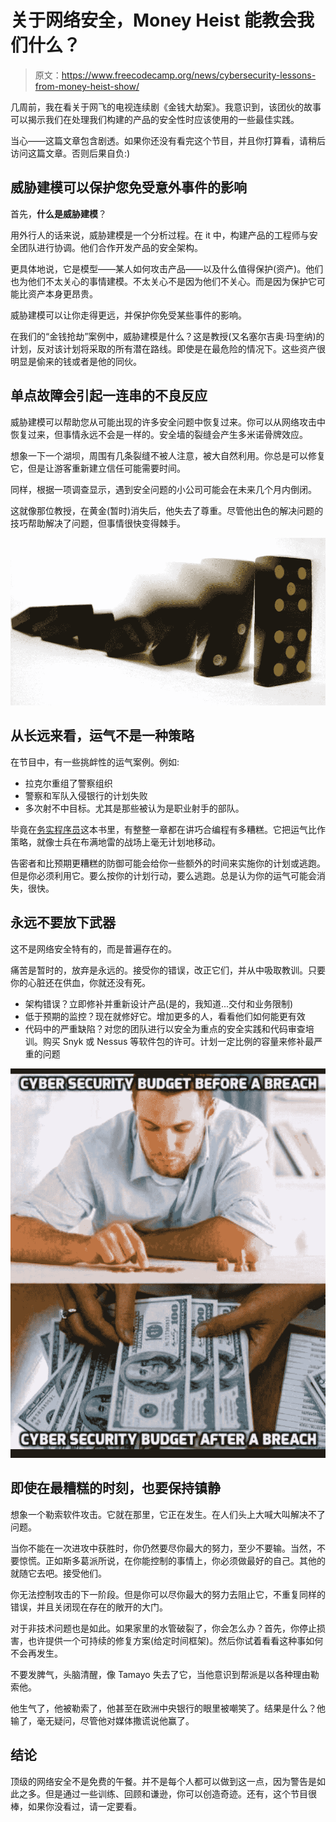 # 关于网络安全，Money Heist 能教会我们什么？

> 原文：<https://www.freecodecamp.org/news/cybersecurity-lessons-from-money-heist-show/>

几周前，我在看关于网飞的电视连续剧《金钱大劫案》。我意识到，该团伙的故事可以揭示我们在处理我们构建的产品的安全性时应该使用的一些最佳实践。

当心——这篇文章包含剧透。如果你还没有看完这个节目，并且你打算看，请稍后访问这篇文章。否则后果自负:)

## 威胁建模可以保护您免受意外事件的影响

首先，**什么是威胁建模**？

用外行人的话来说，威胁建模是一个分析过程。在 it 中，构建产品的工程师与安全团队进行协调。他们合作开发产品的安全架构。

更具体地说，它是模型——某人如何攻击产品——以及什么值得保护(资产)。他们也为他们不太关心的事情建模。不太关心不是因为他们不关心。而是因为保护它可能比资产本身更昂贵。

威胁建模可以让你走得更远，并保护你免受某些事件的影响。

在我们的“金钱抢劫”案例中，威胁建模是什么？这是教授(又名塞尔吉奥·玛奎纳)的计划，反对该计划将采取的所有潜在路线。即使是在最危险的情况下。这些资产很明显是偷来的钱或者是他的同伙。

## 单点故障会引起一连串的不良反应

威胁建模可以帮助您从可能出现的许多安全问题中恢复过来。你可以从网络攻击中恢复过来，但事情永远不会是一样的。安全墙的裂缝会产生多米诺骨牌效应。

想象一下一个湖坝，周围有几条裂缝不被人注意，被大自然利用。你总是可以修复它，但是让游客重新建立信任可能需要时间。

同样，根据一项调查显示，遇到安全问题的小公司可能会在未来几个月内倒闭。

这就像那位教授，在黄金(暂时)消失后，他失去了尊重。尽管他出色的解决问题的技巧帮助解决了问题，但事情很快变得棘手。

![Chain reactions](img/5c0b4497f14ce7df792a35384cba5dd6.png)

## 从长远来看，运气不是一种策略

在节目中，有一些挑衅性的运气案例。例如:

*   拉克尔重组了警察组织
*   警察和军队入侵银行的计划失败
*   多次射不中目标。尤其是那些被认为是职业射手的部队。

毕竟在[务实程序员](https://www.amazon.com/Pragmatic-Programmer-Journeyman-Master/dp/020161622X)这本书里，有整整一章都在讲巧合编程有多糟糕。它把运气比作策略，就像士兵在布满地雷的战场上毫无计划地移动。

告密者和比预期更糟糕的防御可能会给你一些额外的时间来实施你的计划或逃跑。但是你必须利用它。要么按你的计划行动，要么逃跑。总是认为你的运气可能会消失，很快。

## 永远不要放下武器

这不是网络安全特有的，而是普遍存在的。

痛苦是暂时的，放弃是永远的。接受你的错误，改正它们，并从中吸取教训。只要你的心脏还在供血，你就还没有死。

*   架构错误？立即修补并重新设计产品(是的，我知道...交付和业务限制)
*   低于预期的监控？现在就修好它。增加更多的人，看看他们如何能更有效
*   代码中的严重缺陷？对您的团队进行以安全为重点的安全实践和代码审查培训。购买 Snyk 或 Nessus 等软件包的许可。计划一定比例的容量来修补最严重的问题

![Budget constraints](img/245e4e15d21798da4341bd54d4e2213a.png)

## 即使在最糟糕的时刻，也要保持镇静

想象一个勒索软件攻击。它就在那里，它正在发生。在人们头上大喊大叫解决不了问题。

当你不能在一次进攻中获胜时，你仍然要尽你最大的努力，至少不要输。当然，不要惊慌。正如斯多葛派所说，在你能控制的事情上，你必须做最好的自己。其他的就随它去吧。接受他们。

你无法控制攻击的下一阶段。但是你可以尽你最大的努力去阻止它，不重复同样的错误，并且关闭现在存在的敞开的大门。

对于非技术问题也是如此。如果家里的水管破裂了，你会怎么办？首先，你停止损害，也许提供一个可持续的修复方案(给定时间框架)。然后你试着看看这种事如何不会再发生。

不要发脾气，头脑清醒，像 Tamayo 失去了它，当他意识到帮派是以各种理由勒索他。

他生气了，他被勒索了，他甚至在欧洲中央银行的眼里被嘲笑了。结果是什么？他输了，毫无疑问，尽管他对媒体撒谎说他赢了。

## 结论

顶级的网络安全不是免费的午餐。并不是每个人都可以做到这一点，因为警告是如此之多。但是通过一些训练、回顾和谦逊，你可以创造奇迹。还有，这个节目很棒，如果你没看过，请一定要看。